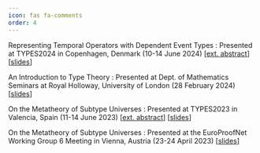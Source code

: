 ```yaml
---
icon: fas fa-comments
order: 4
---
```

Representing Temporal Operators with Dependent Event Types
: Presented at TYPES2024 in Copenhagen, Denmark (10-14 June 2024)
  [[ext. abstract](/assets/abstracts/abs_2024_types24.pdf)] [[slides](/assets/slides/slides_2024_types24.pdf)]

An Introduction to Type Theory
: Presented at Dept. of Mathematics Seminars at Royal Holloway, University of London (28 February 2024)
  [[slides](/assets/slides/slides_2024_rhul.pdf)]

On the Metatheory of Subtype Universes
: Presented at TYPES2023 in Valencia, Spain (11-14 June 2023)
  [[ext. abstract](/assets/abstracts/abs_2023_types23.pdf)] [[slides](/assets/slides/slides_2023_types23.pdf)]

On the Metatheory of Subtype Universes
: Presented at the EuroProofNet Working Group 6 Meeting in Vienna, Austria (23-24 April 2023)
  [[slides](/assets/slides/slides_2023_wg6.pdf)]